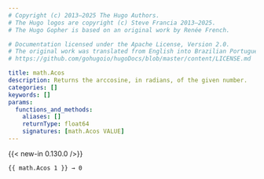 ```yaml
---
# Copyright (c) 2013–2025 The Hugo Authors.
# The Hugo logos are copyright (c) Steve Francia 2013–2025.
# The Hugo Gopher is based on an original work by Renée French.

# Documentation licensed under the Apache License, Version 2.0.
# The original work was translated from English into Brazilian Portuguese.
# https://github.com/gohugoio/hugoDocs/blob/master/content/LICENSE.md

title: math.Acos
description: Returns the arccosine, in radians, of the given number.
categories: []
keywords: []
params:
  functions_and_methods:
    aliases: []
    returnType: float64
    signatures: [math.Acos VALUE]
---
```


{{< new-in 0.130.0 />}}

```go-html-template
{{ math.Acos 1 }} → 0
```
